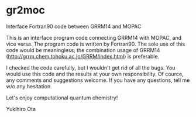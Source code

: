 # gr2moc
Interface Fortran90 code between GRRM14 and MOPAC

This is an interface program code connecting GRRM14 with MOPAC, and vice versa. The program code is written by Fortran90. The sole use of this code would be meaningless; the combination usage of GRRM14 (http://grrm.chem.tohoku.ac.jp/GRRM/index.html) is preferable. 

I checked the code carefully, but I wouldn't get rid of all the bugs. You would use this code and the results at your own responsibility. Of cource, any comments and suggestions welcome. If you have any questions, tell me w/o any hesitation. 

Let's enjoy computational quantum chemistry!

Yukihiro Ota 
